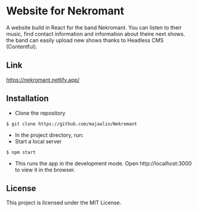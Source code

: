 # Website for Nekromant

A website build in React for the band Nekromant. You can listen to their music, find contact information and information about theire next shows. 
the band can easily upload new shows thanks to Headless CMS (Contentful).

## Link 

https://nekromant.netlify.app/

## Installation
- Clone the repository
```
$ git clone https://github.com/majaalin/Nekromant
```
- In the project directory, run: 
- Start a local server
```
$ npm start
```
- This runs the app in the development mode. Open http://localhost:3000 to view it in the browser.

## License
This project is licensed under the MIT License.